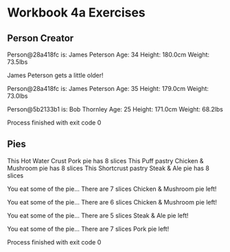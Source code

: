 <h1>Workbook 4a Exercises</h1>
<h2>Person Creator</h2>
Person@28a418fc is: James Peterson
Age: 34
Height: 180.0cm
Weight: 73.5lbs

James Peterson gets a little older!

Person@28a418fc is: James Peterson
Age: 35
Height: 179.0cm
Weight: 73.0lbs

Person@5b2133b1 is: Bob Thornley
Age: 25
Height: 171.0cm
Weight: 68.2lbs


Process finished with exit code 0

<h2>Pies</h2>
This Hot Water Crust Pork pie has 8 slices
This Puff pastry Chicken & Mushroom pie has 8 slices
This Shortcrust pastry Steak & Ale pie has 8 slices

You eat some of the pie...
There are 7 slices Chicken & Mushroom pie left!

You eat some of the pie...
There are 6 slices Chicken & Mushroom pie left!

You eat some of the pie...
There are 5 slices Steak & Ale pie left!

You eat some of the pie...
There are 7 slices Pork pie left!

Process finished with exit code 0
